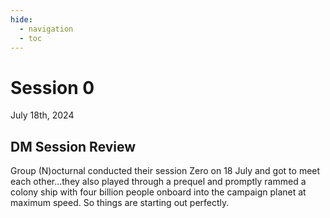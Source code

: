 ```yaml
---
hide:
  - navigation
  - toc
---
```


# Session 0
July 18th, 2024

## DM Session Review

Group (N)octurnal conducted their session Zero on 18 July and got to meet each other...they also played through a prequel and promptly rammed a colony ship with four billion people onboard into the campaign planet at maximum speed. So things are starting out perfectly.
